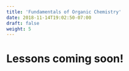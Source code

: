 ```yaml
---
title: 'Fundamentals of Organic Chemistry'
date: 2018-11-14T19:02:50-07:00
draft: false
weight: 5
---
```



# Lessons coming soon!